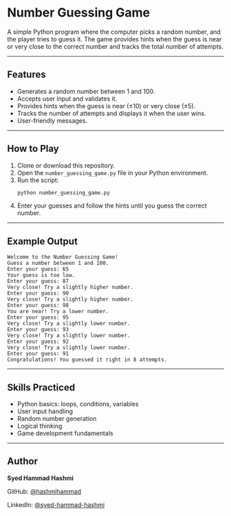 # Number Guessing Game

A simple Python program where the computer picks a random number, and the player tries to guess it. The game provides hints when the guess is near or very close to the correct number and tracks the total number of attempts.

---

## Features

- Generates a random number between 1 and 100.
- Accepts user input and validates it.
- Provides hints when the guess is near (±10) or very close (±5).
- Tracks the number of attempts and displays it when the user wins.
- User-friendly messages.

---

## How to Play

1. Clone or download this repository.
2. Open the `number_guessing_game.py` file in your Python environment.
3. Run the script:
   ```bash
   python number_guessing_game.py
   ```
4. Enter your guesses and follow the hints until you guess the correct number.

---

## Example Output

```
Welcome to the Number Guessing Game!
Guess a number between 1 and 100.
Enter your guess: 65
Your guess is too low.
Enter your guess: 87
Very close! Try a slightly higher number.
Enter your guess: 90
Very close! Try a slightly higher number.
Enter your guess: 98
You are near! Try a lower number.
Enter your guess: 95
Very close! Try a slightly lower number.
Enter your guess: 93
Very close! Try a slightly lower number.
Enter your guess: 92
Very close! Try a slightly lower number.
Enter your guess: 91
Congratulations! You guessed it right in 8 attempts.
```

---

## Skills Practiced

* Python basics: loops, conditions, variables
* User input handling
* Random number generation
* Logical thinking
* Game development fundamentals

---

## Author
**Syed Hammad Hashmi**

GitHub: [@hashmihammad](https://github.com/hashmihammad)

LinkedIn: [@syed-hammad-hashmi](http://linkedin.com/in/syed-hammad-hashmi)

